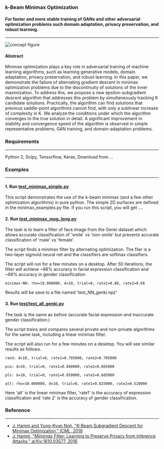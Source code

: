 ### k-Beam Minimax Optimization
#### For faster and more stable training of GANs and other adversarial optimization problems such domain adaptation, privacy preservation, and robust learning. 
---

![concept figure](minimaxfilter2.jpg "Example minimax filter")

#### Abstract

Minimax optimization plays a key role in adversarial training of machine learning algorithms, such as learning generative models, domain adaptation, privacy preservation, and robust learning. 
In this paper, we demonstrate the failure of alternating gradient descent in minimax optimization problems due to the discontinuity of solutions of the inner maximization. 
To address this, we propose a new epsilon-subgradient descent algorithm that addresses this problem by simultaneously tracking K candidate solutions. 
Practically, the algorithm can find solutions that previous saddle-point algorithms cannot find, with only a sublinear increase of complexity in K.
We analyze the conditions under which the algorithm converges to the true solution in detail. 
A significant improvement in stability and convergence speed of the algorithm is observed in simple representative problems, GAN training, and domain-adaptation problems.

### Requirements
---
Python 2, Scipy, Tensorflow, Keras,
Download from ...

### Examples
---
#### 1. Run [test_minimax_simple.py](test_minimax_simple.py)
This script demonstrates the use of the k-beam minimax (and a few other optimization algorithms) in pure python.
The simple 2D surfaces are defined in the minimax_examples.py file.
If you run this script, you will get ....


#### 2. Run [test_minimax_mog_long.py](test_minimax_mog_long.py) 

The task is to learn a filter of face image from the Genki dataset which allows accurate classification of 'smile' vs 'non-smile' but prevents accurate classification of 'male' vs 'female'. 

The script finds a minimax filter by alternating optimization. The filer is a two-layer sigmoid neural net and the classifiers are softmax classifiers. 

The script will run for a few minutes on a desktop. 
After 50 iterations, the filter will achieve ~88% accuracy in facial expression classification and ~66% accuracy in gender classification.
```
minimax-NN: rho=10.000000, d=10, trial=0, rate1=0.88, rate2=0.66
```
Results will be save to a file named 'test_NN_genki.npz'

#### 3. Run [test/test_all_genki.py](test/test_all_genki.py)
The task is the same as before (accurate facial expression and inaccurate gender classification.)

The script trains and compares several private and non-private algorithms for the same task, including a linear minimax filter.

The script will also run for a few minutes on a desktop. 
You will see similar results as follows.
```
rand: d=10, trial=0, rate1=0.705000, rate2=0.705000

pca: d=10, trial=0, rate1=0.840000, rate2=0.665000

pls: d=10, trial=0, rate1=0.850000, rate2=0.685000

alt: rho=10.000000, d=10, trial=0, rate1=0.825000, rate2=0.520000
```
Here 'alt' is the linear minimax filter, 'rate1' is the accuracy of expression classification and 'rate 2' is the accuracy of gender classification.


### Reference
---
* [J. Hamm and Yung-Kyun Noh, "K-Beam Subgradient Descent for Minimax Optimization," 
 ICML, 2018]()
* [J. Hamm, "Mimimax Filter: Learning to Preserve Privacy from Inference Attacks," arXiv:1610.03577, 2016](http://arxiv.org/abs/1610.03577)






